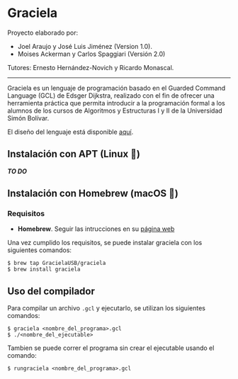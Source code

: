 # Graciela

Proyecto elaborado por:
* Joel Araujo y José Luis Jiménez (Version 1.0).
* Moises Ackerman y Carlos Spaggiari (Versión 2.0)

Tutores: Ernesto Hernández-Novich y Ricardo Monascal.

- - -

Graciela es un lenguaje de programación basado en el Guarded Command Language (GCL) de Edsger Dijkstra, 
realizado con el fin de ofrecer una herramienta práctica que permita introducir a la programación formal a
los alumnos de los cursos de Algoritmos y Estructuras I y II de la Universidad Simón Bolívar.

El diseño del lenguaje está disponible [aquí](doc/gacela/diseno.md).

## Instalación con APT (Linux 🐧)

***TO DO***

## Instalación con Homebrew (macOS )

### Requisitos
* **Homebrew**. Seguir las intrucciones en su [página web](http://brew.sh)

Una vez cumplido los requisitos, se puede instalar graciela con los siguientes comandos:

    $ brew tap GracielaUSB/graciela
    $ brew install graciela

## Uso del compilador

Para compilar un archivo `.gcl` y ejecutarlo, se utilizan los siguientes comandos:

    $ graciela <nombre_del_programa>.gcl
    $ ./<nombre_del_ejecutable>

Tambien se puede correr el programa sin crear el ejecutable usando el comando:

    $ rungraciela <nombre_del_programa>.gcl

